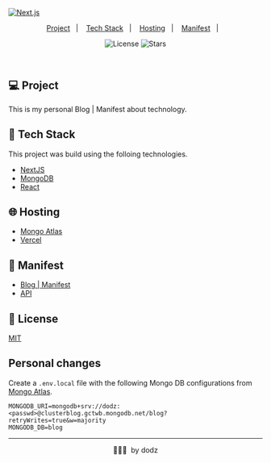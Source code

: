 [![Next.js](https://assets.vercel.com/image/upload/v1538361091/repositories/next-js/next-js.png)](https://nextjs.org)

<p align="center">
  <a href="#project">Project</a>&nbsp;&nbsp;&nbsp;|&nbsp;&nbsp;&nbsp;
  <a href="#tech-stack">Tech Stack</a>&nbsp;&nbsp;&nbsp;|&nbsp;&nbsp;&nbsp;
  <a href="#hosting">Hosting</a>&nbsp;&nbsp;&nbsp;|&nbsp;&nbsp;&nbsp;
  <a href="#manifest">Manifest</a>&nbsp;&nbsp;&nbsp;|&nbsp;&nbsp;&nbsp;
</p>

<p align="center">
  <img  src="https://img.shields.io/static/v1?label=license&message=MIT&color=8257E6&labelColor=121214" alt="License">

  <img src="https://img.shields.io/github/stars/rocketseat-content/blog-nextjs-mongodb-vercel?label=stars&message=MIT&color=8257E6&labelColor=121214" alt="Stars">  
</p>

<br>


## 💻 Project

This is my personal Blog | Manifest about technology. 


## 🚀 Tech Stack

This project was build using the folloing technologies.

- [NextJS](https://nextjs.org/)
- [MongoDB](https://expressjs.com/pt-br/)
- [React](https://reactjs.org/)

## 🌐 Hosting

- [Mongo Atlas](https://cloud.mongodb.com/)
- [Vercel](https://vercel.com/dashboard)

## 📄 Manifest

- [Blog | Manifest](http://dodz-manifest.vercel.app/)
- [API](https://dodz-manifest.vercel.app/api/page-views-preview?id=1)


## 📝 License

[MIT](LICENSE)


## Personal changes

Create a `.env.local` file with the following Mongo DB configurations from [Mongo Atlas](https://cloud.mongodb.com/).

```properties
MONGODB_URI=mongodb+srv://dodz:<passwd>@clusterblog.gctwb.mongodb.net/blog?retryWrites=true&w=majority
MONGODB_DB=blog
```

---

<p align="center">👨🏻‍💻 &nbsp;by dodz</p>